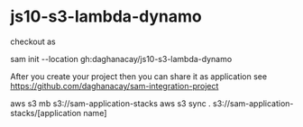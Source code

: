 # js10-s3-lambda-dynamo

checkout as 

sam init --location gh:daghanacay/js10-s3-lambda-dynamo

After you create your project then you can share it as application see https://github.com/daghanacay/sam-integration-project

aws s3 mb s3://sam-application-stacks
aws s3 sync . s3://sam-application-stacks/[application name]
